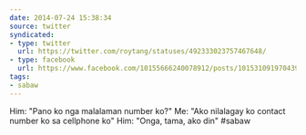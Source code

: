 ```yaml
---
date: 2014-07-24 15:38:34
source: twitter
syndicated:
- type: twitter
  url: https://twitter.com/roytang/statuses/492333023757467648/
- type: facebook
  url: https://www.facebook.com/10155666240078912/posts/10153109197043912
tags:
- sabaw
---
```


Him: "Pano ko nga malalaman number ko?"
Me: "Ako nilalagay ko contact number ko sa cellphone ko"
Him: "Onga, tama, ako din"
#sabaw